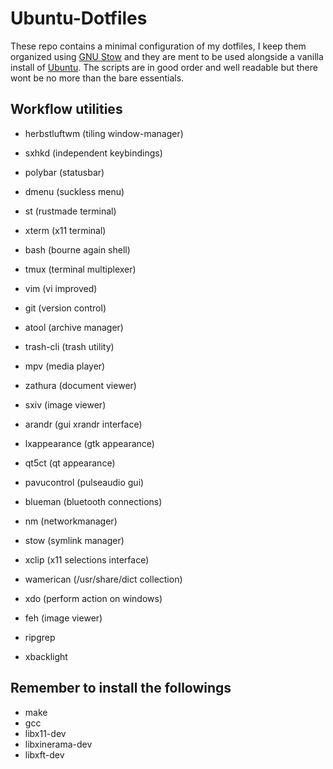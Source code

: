 # Ubuntu-Dotfiles

These repo contains a minimal configuration of my dotfiles, I keep them organized using [GNU Stow](https://www.gnu.org/software/stow/) and they are ment to be used alongside a vanilla install of [Ubuntu](https://ubuntu.com/#download). The scripts are in good order and well readable but there wont be no more than the bare essentials.




## Workflow utilities

- herbstluftwm (tiling window-manager)
- sxhkd        (independent keybindings)
- polybar      (statusbar)
- dmenu        (suckless menu)

- st           (rustmade terminal)
- xterm        (x11 terminal)
- bash         (bourne again shell)
- tmux         (terminal multiplexer)
- vim          (vi improved)

- git          (version control)
- atool        (archive manager)
- trash-cli    (trash utility)

- mpv          (media player)
- zathura      (document viewer)
- sxiv         (image viewer)

- arandr       (gui xrandr interface)
- lxappearance (gtk appearance)
- qt5ct        (qt appearance)
- pavucontrol  (pulseaudio gui)
- blueman      (bluetooth connections)
- nm           (networkmanager)

- stow         (symlink manager)
- xclip        (x11 selections interface)
- wamerican    (/usr/share/dict collection)
- xdo          (perform action on windows)
- feh          (image viewer)
- ripgrep
- xbacklight




## Remember to install the followings

- make
- gcc
- libx11-dev
- libxinerama-dev
- libxft-dev

